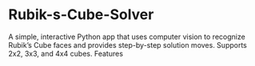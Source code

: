 # Rubik-s-Cube-Solver
A simple, interactive Python app that uses computer vision to recognize Rubik’s Cube faces and provides step-by-step solution moves. Supports 2x2, 3x3, and 4x4 cubes.  Features
